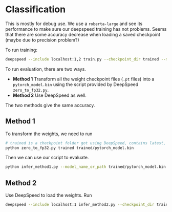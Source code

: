 # Classification

This is mostly for debug use. We use a `roberta-large` and see its performance to make sure our deepspeed training has not problems. Seems that there are some accuracy decrease when loading a saved checkpoint (maybe due to precision problem?)

To run training:
```bash
deepspeed --include localhost:1,2 train.py --checkpoint_dir trained --model_name_or_path roberta-large --train_file SST-2/train.json --validation_file SST-2/dev.json --batch_size 16
```

To run evaluation, there are two ways.
* **Method 1** Transform all the weight checkpoint files (`.pt` files) into a `pytorch_model.bin` using the script provided by DeepSpeed `zero_to_fp32.py`.
* **Method 2** Use DeepSpeed as well.

The two methods give the same accuracy.

## Method 1
To transform the weights, we need to run
```bash
# trained is a checkpoint folder got using DeepSpeed, contains latest, etc.
python zero_to_fp32.py trained trained/pytorch_model.bin
```
Then we can use our script to evaluate.
```bash
python infer_method1.py --model_name_or_path trained/pytorch_model.bin --validation_file SST-2/dev.json
```

## Method 2
Use DeepSpeed to load the weights. Run
```bash
deepspeed --include localhost:1 infer_method2.py --checkpoint_dir trained --model_name_or_path roberta-large --validation_file SST-2/dev.json
```

